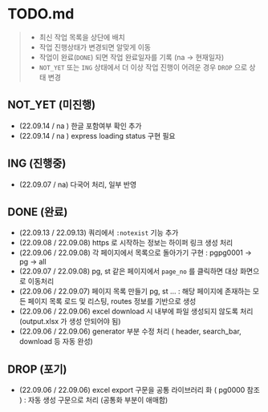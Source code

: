 # TODO.md

> - 최신 작업 목록을 상단에 배치
> - 작업 진행상태가 변경되면 알맞게 이동
> - 작업이 완료(`DONE`) 되면 작업 완료일자를 기록 (na -> 현재일자)
> - `NOT_YET` 또는 `ING` 상태에서 더 이상 작업 진행이 어려운 경우 `DROP` 으로 상태 변경

## NOT_YET (미진행)

- (22.09.14 / na ) 한글 포함여부 확인 추가
- (22.09.14 / na ) express loading status 구현 필요

## ING (진행중)

- (22.09.07 / na) 다국어 처리, 일부 반영

## DONE (완료)

- (22.09.13 / 22.09.13) 쿼리에서 `:notexist` 기능 추가
- (22.09.08 / 22.09.08) https 로 시작하는 정보는 하이퍼 링크 생성 처리
- (22.09.06 / 22.09.08) 각 페이지에서 목록으로 돌아가기 구현 : pgpg0001 -> pg -> all
- (22.09.07 / 22.09.08) pg, st 같은 페이지에서 `page_no` 를 클릭하면 대상 화면으로 이동처리
- (22.09.06 / 22.09.07) 페이지 목록 만들기 pg, st ... : 해당 페이지에 존재하는 모든 페이지 목록 로드 및 리스팅, routes 정보를 기반으로 생성
- (22.09.06 / 22.09.06) excel download 시 내부에 파일 생성되지 않도록 처리 (output.xlsx 가 생성 안되어야 됨)
- (22.09.06 / 22.09.06) generator 부분 수정 처리 ( header, search_bar, download 등 자동 완성)

## DROP (포기)

- (22.09.06 / 22.09.06) excel export 구문을 공통 라이브러리 화 ( pg0000 참조 ) : 자동 생성 구문으로 처리 (공통화 부분이 애매함)
